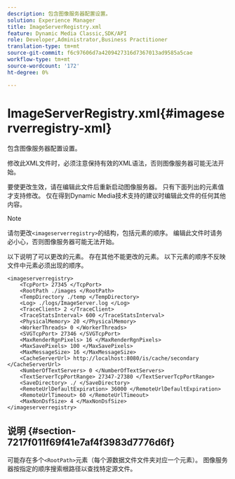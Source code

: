 ```yaml
---
description: 包含图像服务器配置设置。
solution: Experience Manager
title: ImageServerRegistry.xml
feature: Dynamic Media Classic,SDK/API
role: Developer,Administrator,Business Practitioner
translation-type: tm+mt
source-git-commit: f6c97606d7a4209427316d7367013ad9585a5cae
workflow-type: tm+mt
source-wordcount: '172'
ht-degree: 0%

---
```



# ImageServerRegistry.xml{#imageserverregistry-xml}

包含图像服务器配置设置。

修改此XML文件时，必须注意保持有效的XML语法，否则图像服务器可能无法开始。

要使更改生效，请在编辑此文件后重新启动图像服务器。 只有下面列出的元素值才支持修改。 仅在得到Dynamic Media技术支持的建议时编辑此文件的任何其他内容。

>[!NOTE]
>
>请勿更改`<imageserverregistry>`的结构，包括元素的顺序。 编辑此文件时请务必小心，否则图像服务器可能无法开始。

以下说明了可以更改的元素。 存在其他不能更改的元素。 以下元素的顺序不反映文件中元素必须出现的顺序。

```
<imageserverregistry>
    <TcpPort> 27345 </TcpPort>    
    <RootPath ./images </RootPath>
    <TempDirectory ./temp </TempDirectory>
    <Log> ./logs/ImageServer.log </Log>
    <TraceClient> 2 </TraceClient>
    <TraceStatsInterval> 600 </TraceStatsInterval>
    <PhysicalMemory> 20 </PhysicalMemory>
    <WorkerThreads> 0 </WorkerThreads>
    <SVGTcpPort> 27346 </SVGTcpPort>
    <MaxRenderRgnPixels> 16 </MaxRenderRgnPixels>
    <MaxSavePixels> 100 </MaxSavePixels>
    <MaxMessageSize> 16 </MaxMessageSize>
    <CacheServerUrl> http://localhost:8080/is/cache/secondary </CacheServerUrl>
    <NumberOfTextServers> 0 </NumberOfTextServers>
    <TextServerTcpPortRange> 27347-27380 </TextServerTcpPortRange>
    <SaveDirectory> ./ </SaveDirectory>
    <RemoteUrlDefaultExpiration> 36000 </RemoteUrlDefaultExpiration>
    <RemoteUrlTimeout> 60 </RemoteUrlTimeout>
    <MaxNonDsfSize> 4 </MaxNonDsfSize>
</imageserverregistry>
```

## 说明 {#section-7217f011f69f41e7af4f3983d7776d6f}

可能存在多个`<RootPath>`元素（每个源数据文件文件夹对应一个元素）。 图像服务器按指定的顺序搜索根路径以查找特定源文件。
